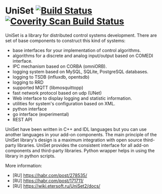 UniSet [![Build Status](https://travis-ci.org/Etersoft/uniset2.svg?branch=master)](https://travis-ci.org/Etersoft/uniset2) [![Coverity Scan Build Status](https://scan.coverity.com/projects/etersoft-uniset2/badge.svg)](https://scan.coverity.com/projects/etersoft-uniset2)
======

UniSet is a library for distributed control systems development.
There are set of base components to construct this kind of systems:
* base interfaces for your implementation of control algorithms.
* algorithms for a discrete and analog input/output based on COMEDI interface.
* IPC mechanism based on CORBA (omniORB).
* logging system based on MySQL, SQLite, PostgreSQL databases.
* logging to TSDB (influxdb, opentsdb)
* logging to RRD
* supported MQTT (libmosquittopp)
* fast network protocol based on udp (UNet)
* Web interface to display logging and statistic information.
* utilities for system's configuration based on XML.
* python interface
* go interface (experimental)
* REST API

UniSet have been written in C++ and IDL languages but you can use another languages in your
add-on components. The main principle of the UniSet library's design is a maximum integration
with open source third-party libraries. UniSet provides the consistent interface for all
add-on components and third-party libraries. Python wrapper helps in using the library
in python scripts.

More information:
* [RU] https://habr.com/post/278535/
* [RU] https://habr.com/post/171711/
* [RU] https://wiki.etersoft.ru/UniSet2/docs/
